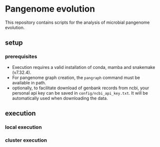 # Pangenome evolution

This repository contains scripts for the analysis of microbial pangenome evolution.

## setup

### prerequisites

- Execution requires a valid installation of conda, mamba and snakemake (v7.32.4).
- For pangenome graph creation, the `pangraph` command must be available in path.
- optionally, to facilitate download of genbank records from ncbi, your personal api key can be saved in `config/ncbi_api_key.txt`. It will be automatically used when downloading the data.

## execution

### local execution

### cluster execution

